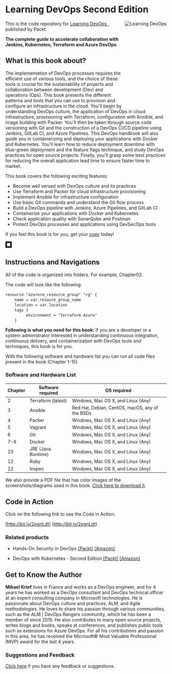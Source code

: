 # Learning DevOps Second Edition

<a href="https://www.packtpub.com/cloud-networking/learning-devops?utm_source=github&utm_medium=repository&utm_campaign=9781838642730"><img src="https://www.packtpub.com/media/catalog/product/cache/e4d64343b1bc593f1c5348fe05efa4a6/9/7/9781838642730-original.jpeg" alt="Learning DevOps " height="256px" align="right"></a>

This is the code repository for [Learning DevOps ](https://www.packtpub.com/cloud-networking/learning-devops?utm_source=github&utm_medium=repository&utm_campaign=9781838642730), published by Packt.

**The complete guide to accelerate collaboration with Jenkins, Kubernetes, Terraform and Azure DevOps**

## What is this book about?
The implementation of DevOps processes requires the efficient use of various tools, and the choice of these tools is crucial for the sustainability of projects and collaboration between development (Dev) and operations (Ops). This book presents the different patterns and tools that you can use to provision and configure an infrastructure in the cloud. You'll begin by understanding DevOps culture, the application of DevOps in cloud infrastructure, provisioning with Terraform, configuration with Ansible, and image building with Packer. You'll then be taken through source code versioning with Git and the construction of a DevOps CI/CD pipeline using Jenkins, GitLab CI, and Azure Pipelines. This DevOps handbook will also guide you in containerizing and deploying your applications with Docker and Kubernetes. You'll learn how to reduce deployment downtime with blue-green deployment and the feature flags technique, and study DevOps practices for open source projects. Finally, you'll grasp some best practices for reducing the overall application lead time to ensure faster time to market. 

This book covers the following exciting features:
* Become well versed with DevOps culture and its practices 
* Use Terraform and Packer for cloud infrastructure provisioning 
* Implement Ansible for infrastructure configuration 
* Use basic Git commands and understand the Git flow process 
* Build a DevOps pipeline with Jenkins, Azure Pipelines, and GitLab CI 
* Containerize your applications with Docker and Kubernetes 
* Check application quality with SonarQube and Postman 
* Protect DevOps processes and applications using DevSecOps tools

If you feel this book is for you, get your [copy](https://www.amazon.com/dp/1838642730) today!

<a href="https://www.packtpub.com/?utm_source=github&utm_medium=banner&utm_campaign=GitHubBanner"><img src="https://raw.githubusercontent.com/PacktPublishing/GitHub/master/GitHub.png" 
alt="https://www.packtpub.com/" border="5" /></a>

## Instructions and Navigations
All of the code is organized into folders. For example, Chapter02.

The code will look like the following:
```hcl
resource "azurerm_resource_group" "rg" {
    name = var.resoure_group_name
    location = var.location
    tags {
         environment = "Terraform Azure"
    }
```

**Following is what you need for this book:**
If you are a developer or a system administrator interested in understanding continuous integration, continuous delivery, and containerization with DevOps tools and techniques, this book is for you.

With the following software and hardware list you can run all code files present in the book (Chapter 1-15).
### Software and Hardware List
| Chapter | Software required | OS required |
| -------- | ------------------------------------ | ----------------------------------- |
| 2 | Terraform (latest) | Windows, Mac OS X, and Linux (Any) |
| 3 | Ansible | Red Hat, Debian, CentOS, macOS, any of the BSDs |
| 4 | Packer | Windows, Mac OS X, and Linux (Any) |
| 5 | Vagrant | Windows, Mac OS X, and Linux (Any) |
| 6 | Git | Windows, Mac OS X, and Linux (Any) |
| 7-8 | Docker | Windows, Mac OS X, and Linux (Any) |
| 10 | JRE (Java Runtime) | Windows, Mac OS X, and Linux (Any) |
| 12 | Ruby | Windows, Mac OS X, and Linux (Any) |
| 12 | Inspec | Windows, Mac OS X, and Linux (Any) |

We also provide a PDF file that has color images of the screenshots/diagrams used in this book. [Click here to download it](https://static.packt-cdn.com/downloads/9781838642730_ColorImages.pdf).

## Code in Action

Click on the following link to see the Code in Action:

[http://bit.ly/2ognLdt] (http://bit.ly/2ognLdt)

### Related products
* Hands-On Security in DevOps  [[Packt]](https://www.packtpub.com/networking-and-servers/hands-security-devops?utm_source=github&utm_medium=repository&utm_campaign=9781788995504) [[Amazon]](https://www.amazon.com/dp/B07FNXVKCH)

* DevOps with Kubernetes - Second Edition  [[Packt]](https://www.packtpub.com/virtualization-and-cloud/devops-kubernetes-second-edition?utm_source=github&utm_medium=repository&utm_campaign=9781789533996) [[Amazon]](https://www.amazon.com/dp/1789533996)

## Get to Know the Author
**Mikael Krief**
 lives in France and works as a DevOps engineer, and for 4 years he has worked as a DevOps consultant and DevOps technical officer at an expert consulting company in Microsoft technologies. He is passionate about DevOps culture and practices, ALM, and Agile methodologies. He loves to share his passion through various communities, such as the ALM | DevOps Rangers community, which he has been a member of since 2015. He also contributes to many open source projects, writes blogs and books, speaks at conferences, and publishes public tools such as extensions for Azure DevOps. For all his contributions and passion in this area, he has received the Microsoft© Most Valuable Professional (MVP) award for the last 4 years.

### Suggestions and Feedback
[Click here](https://docs.google.com/forms/d/e/1FAIpQLSdy7dATC6QmEL81FIUuymZ0Wy9vH1jHkvpY57OiMeKGqib_Ow/viewform) if you have any feedback or suggestions.


